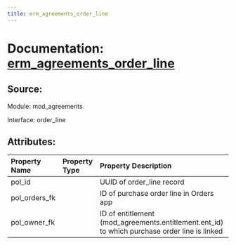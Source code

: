 ```yaml
---
title: erm_agreements_order_line
---
```

# Documentation: [erm_agreements_order_line](erm_agreements_order_line.md)

## Source:

Module: mod_agreements

Interface: order_line

## Attributes:

| Property Name   | Property Type   | Property Description                                                                         |
|:----------------|:----------------|:---------------------------------------------------------------------------------------------|
| pol_id          |                 | UUID of order_line record                                                                    |
| pol_orders_fk   |                 | ID of purchase order line in Orders app                                                      |
| pol_owner_fk    |                 | ID of entitlement (mod_agreements.entitlement.ent_id) to which purchase order line is linked |

